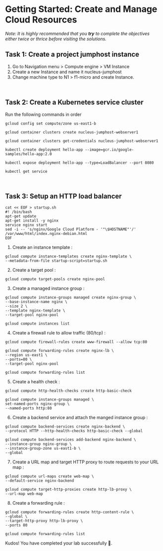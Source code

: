 # Getting Started: Create and Manage Cloud Resources

_Note: It is highly recommended that you __try__ to complete the objectives either twice or thrice before visiting the solutions._

## Task 1: Create a project jumphost instance

1. Go to Navigation menu > Compute engine > VM Instance
2. Create a new Instance and name it nucleus-jumphost
3. Change machine type to N1 > f1-micro and create Instance.

&nbsp;

## Task 2: Create a Kubernetes service cluster

Run the following commands in order

```
gcloud config set compute/zone us-east1-b

gcloud container clusters create nucleus-jumphost-webserver1

gcloud container clusters get-credentials nucleus-jumphost-webserver1

kubectl create deployment hello-app --image=gcr.io/google-samples/hello-app:2.0

kubectl expose deployment hello-app --type=LoadBalancer --port 8080

kubectl get service
```
&nbsp;

## Task 3: Setup an HTTP load balancer

```
cat << EOF > startup.sh
#! /bin/bash
apt-get update
apt-get install -y nginx
service nginx start
sed -i -- 's/nginx/Google Cloud Platform - '"\$HOSTNAME"'/' /var/www/html/index.nginx-debian.html
EOF
```

1. Create an instance template :
```
gcloud compute instance-templates create nginx-template \
--metadata-from-file startup-script=startup.sh
```
2. Create a target pool :
```
gcloud compute target-pools create nginx-pool
```

3. Create a managed instance group :
```
gcloud compute instance-groups managed create nginx-group \
--base-instance-name nginx \
--size 2 \
--template nginx-template \
--target-pool nginx-pool

gcloud compute instances list
```
4. Create a firewall rule to allow traffic (80/tcp) :
```
gcloud compute firewall-rules create www-firewall --allow tcp:80

gcloud compute forwarding-rules create nginx-lb \
--region us-east1 \
--ports=80 \
--target-pool nginx-pool

gcloud compute forwarding-rules list
```
5. Create a health check :
```
gcloud compute http-health-checks create http-basic-check

gcloud compute instance-groups managed \
set-named-ports nginx-group \
--named-ports http:80
```
6. Create a backend service and attach the manged instance group :
```
gcloud compute backend-services create nginx-backend \
--protocol HTTP --http-health-checks http-basic-check --global

gcloud compute backend-services add-backend nginx-backend \
--instance-group nginx-group \
--instance-group-zone us-east1-b \
--global
```
7. Create a URL map and target HTTP proxy to route requests to your URL map :
```
gcloud compute url-maps create web-map \
--default-service nginx-backend

gcloud compute target-http-proxies create http-lb-proxy \
--url-map web-map
```
8. Create a forwarding rule :
```
gcloud compute forwarding-rules create http-content-rule \
--global \
--target-http-proxy http-lb-proxy \
--ports 80

gcloud compute forwarding-rules list
```

Kudos! You have completed your lab successfully 🌟.